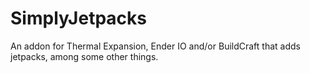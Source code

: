 SimplyJetpacks
==============

An addon for Thermal Expansion, Ender IO and/or BuildCraft that adds jetpacks, among some other things.
